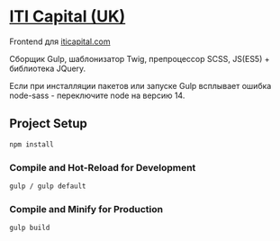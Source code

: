 # [ITI Capital (UK)](https://iticapital.com/)

Frontend для [iticapital.com](https://iticapital.com/)

Сборщик Gulp, шаблонизатор Twig, препроцессор SCSS, JS(ES5) + библиотека JQuery.

Если при инсталляции пакетов или запуске Gulp всплывает ошибка node-sass - переключите node на версию 14.

## Project Setup

```sh
npm install
```

### Compile and Hot-Reload for Development

```sh
gulp / gulp default
```

### Compile and Minify for Production

```sh
gulp build
```
